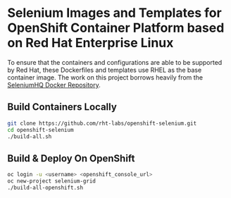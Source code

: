 # Selenium Images and Templates for OpenShift Container Platform based on Red Hat Enterprise Linux

To ensure that the containers and configurations are able to be supported by Red Hat, 
these Dockerfiles and templates use RHEL as the base container image. The work on this
project borrows heavily from the [SeleniumHQ Docker Repository](https://github.com/SeleniumHQ/docker-selenium/).

## Build Containers Locally
```bash
git clone https://github.com/rht-labs/openshift-selenium.git
cd openshift-selenium
./build-all.sh
```

## Build & Deploy On OpenShift
```bash
oc login -u <username> <openshift_console_url>
oc new-project selenium-grid
./build-all-openshift.sh
```
